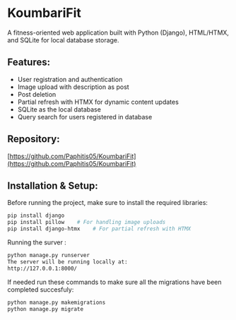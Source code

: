 # KoumbariFit

A fitness-oriented web application built with Python (Django), HTML/HTMX, and SQLite for local database storage.

## Features:
- User registration and authentication
- Image upload with description as post
- Post deletion
- Partial refresh with HTMX for dynamic content updates
- SQLite as the local database
- Query search for users registered in database
## Repository:
[https://github.com/Paphitis05/KoumbariFit](https://github.com/Paphitis05/KoumbariFit)

## Installation & Setup:

Before running the project, make sure to install the required libraries:

```bash
pip install django
pip install pillow    # For handling image uploads
pip install django-htmx    # For partial refresh with HTMX
```
Running the surver : 
```bash
python manage.py runserver
The server will be running locally at:
http://127.0.0.1:8000/
```
If needed run these commands to make sure all the migrations have been completed succesfuly:
```bash
python manage.py makemigrations
python manage.py migrate
